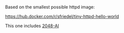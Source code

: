 Based on the smallest possible httpd image:

https://hub.docker.com/r/sfriedel/tiny-httpd-hello-world

This one includes [2048-AI](https://github.com/ovolve/2048-AI)
